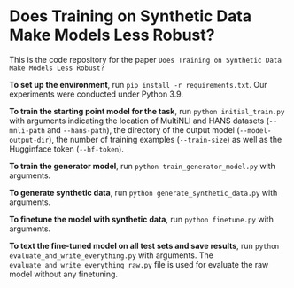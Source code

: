 # Does Training on Synthetic Data Make Models Less Robust?

This is the code repository for the paper `Does Training on Synthetic Data Make Models Less Robust?`

**To set up the environment**, run `pip install -r requirements.txt`. Our experiments were conducted under Python 3.9.

**To train the starting point model for the task**, run `python initial_train.py` with arguments indicating the location of MultiNLI and HANS datasets (`--mnli-path` and `--hans-path`), the directory of the output model (`--model-output-dir`), the number of training examples (`--train-size`) as well as the Hugginface token (`--hf-token`).

**To train the generator model**, run `python train_generator_model.py` with arguments.

**To generate synthetic data**, run `python generate_synthetic_data.py` with arguments.

**To finetune the model with synthetic data**, run `python finetune.py` with arguments.

**To text the fine-tuned model on all test sets and save results**, run `python evaluate_and_write_everything.py` with arguments. The `evaluate_and_write_everything_raw.py` file is used for evaluate the raw model without any finetuning.
